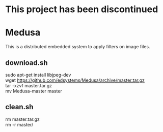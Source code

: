 # This project has been discontinued

# Medusa
This is a distributed embedded system to apply filters on image files.

## download.sh
sudo apt-get install libjpeg-dev <br />
wget https://github.com/edsystems/Medusa/archive/master.tar.gz <br />
tar -xzvf master.tar.gz <br />
mv Medusa-master master <br />

## clean.sh
rm master.tar.gz <br />
rm -r master/ <br />
